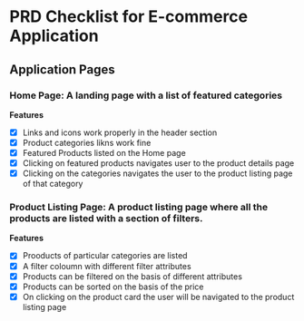 # PRD Checklist for E-commerce Application
## Application Pages  
### Home Page: A landing page with a list of featured categories<br>
 **Features**<br>
 - [x] Links and icons work properly in the header section<br>
 - [x] Product categories likns work fine<br>
 - [x] Featured Products listed on the Home page<br>
 - [x] Clicking on featured products navigates user to the product details page<br>
 - [x] Clicking on the categories navigates the user to the product listing page of that category<br>
 ### Product Listing Page: A product listing page where all the products are listed with a section of filters.<br>
 **Features**<br>
 - [x] Prooducts of particular categories are listed<br>
 - [x] A filter coloumn with different filter attributes<br>
 - [x] Products can be filtered on the basis of different attributes<br>
 - [x] Products can be sorted on the basis of the price<br>
 - [x] On clicking on the product card the user will be navigated to the product listing page
